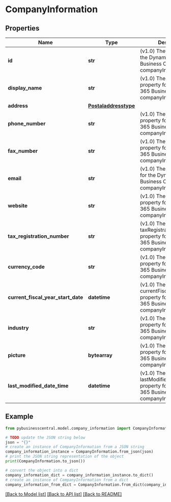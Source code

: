 # CompanyInformation


## Properties

Name | Type | Description | Notes
------------ | ------------- | ------------- | -------------
**id** | **str** | (v1.0) The id property for the Dynamics 365 Business Central companyInformation entity | [optional] 
**display_name** | **str** | (v1.0) The displayName property for the Dynamics 365 Business Central companyInformation entity | [optional] 
**address** | [**Postaladdresstype**](Postaladdresstype.md) |  | [optional] 
**phone_number** | **str** | (v1.0) The phoneNumber property for the Dynamics 365 Business Central companyInformation entity | [optional] 
**fax_number** | **str** | (v1.0) The faxNumber property for the Dynamics 365 Business Central companyInformation entity | [optional] 
**email** | **str** | (v1.0) The email property for the Dynamics 365 Business Central companyInformation entity | [optional] 
**website** | **str** | (v1.0) The website property for the Dynamics 365 Business Central companyInformation entity | [optional] 
**tax_registration_number** | **str** | (v1.0) The taxRegistrationNumber property for the Dynamics 365 Business Central companyInformation entity | [optional] 
**currency_code** | **str** | (v1.0) The currencyCode property for the Dynamics 365 Business Central companyInformation entity | [optional] 
**current_fiscal_year_start_date** | **datetime** | (v1.0) The currentFiscalYearStartDate property for the Dynamics 365 Business Central companyInformation entity | [optional] 
**industry** | **str** | (v1.0) The industry property for the Dynamics 365 Business Central companyInformation entity | [optional] 
**picture** | **bytearray** | (v1.0) The picture property for the Dynamics 365 Business Central companyInformation entity | [optional] 
**last_modified_date_time** | **datetime** | (v1.0) The lastModifiedDateTime property for the Dynamics 365 Business Central companyInformation entity | [optional] 

## Example

```python
from pybusinesscentral.model.company_information import CompanyInformation

# TODO update the JSON string below
json = "{}"
# create an instance of CompanyInformation from a JSON string
company_information_instance = CompanyInformation.from_json(json)
# print the JSON string representation of the object
print(CompanyInformation.to_json())

# convert the object into a dict
company_information_dict = company_information_instance.to_dict()
# create an instance of CompanyInformation from a dict
company_information_from_dict = CompanyInformation.from_dict(company_information_dict)
```
[[Back to Model list]](../README.md#documentation-for-models) [[Back to API list]](../README.md#documentation-for-api-endpoints) [[Back to README]](../README.md)


